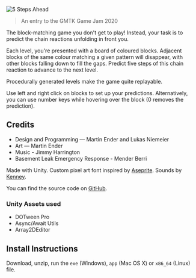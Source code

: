 ![5 Steps Ahead](logo-cover.png)

> An entry to the GMTK Game Jam 2020

The block-matching game you don't get to play! Instead, your task is to predict the chain reactions unfolding in front you.

Each level, you're presented with a board of coloured blocks. Adjacent blocks of the same colour matching a given pattern will disappear, with other blocks falling down to fill the gaps. Predict five steps of this chain reaction to advance to the next level.

Procedurally generated levels make the game quite replayable.

Use left and right click on blocks to set up your predictions. Alternatively, you can use number keys while hovering over the block (0 removes the prediction).

## Credits

- Design and Programming — Martin Ender and Lukas Niemeier
- Art — Martin Ender
- Music - Jimmy Harrington
- Basement Leak Emergency Response - Mender Berri

Made with Unity. ​Custom pixel art font inspired by [Aseprite​​](https://github.com/aseprite/aseprite/tree/master/data/fonts). Sounds by [Kenney​​​](http://www.kenney.nl/).

You can find the source code on [GitHub​](https://github.com/m-ender/gmtk-game-jam-2020).

### Unity Assets used

- DOTween Pro
- Async/Await Utils
- Array2DEditor


## Install Instructions

Download, unzip, run the `exe` (Windows), `app` (Mac OS X) or `x86_64` (Linux) file.

